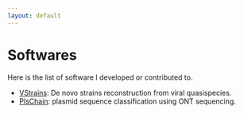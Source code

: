 ```yaml
---
layout: default
---
```


# Softwares
Here is the list of software I developed or contributed to.
* [VStrains](https://github.com/metagentools/VStrains): De novo strains reconstruction from viral quasispecies.
* [PlsChain](https://github.com/RunpengLuo/PlsChain): plasmid sequence classification using ONT sequencing.
